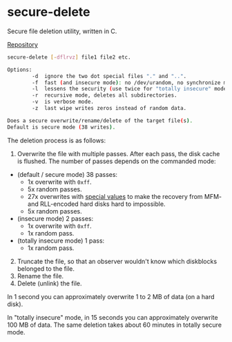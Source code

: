 # secure-delete

Secure file deletion utility, written in C.

[Repository](https://github.com/goromal/secure-delete)

```bash
secure-delete [-dflrvz] file1 file2 etc.

Options:
        -d  ignore the two dot special files "." and "..".
        -f  fast (and insecure mode): no /dev/urandom, no synchronize mode.
        -l  lessens the security (use twice for "totally insecure" mode).
        -r  recursive mode, deletes all subdirectories.
        -v  is verbose mode.
        -z  last wipe writes zeros instead of random data.

Does a secure overwrite/rename/delete of the target file(s).
Default is secure mode (38 writes).
```

The deletion process is as follows:

1. Overwrite the file with multiple passes. After each pass, the disk cache is flushed. The number of passes depends on the commanded mode:
  - (default / secure mode) 38 passes:
    - 1x overwrite with `0xff`.
    - 5x random passes.
    - 27x overwrites with [special values](https://www.cs.auckland.ac.nz/~pgut001/pubs/secure_del.html) to make the recovery from MFM- and RLL-encoded hard disks hard to impossible.
    - 5x random passes.
  - (insecure mode) 2 passes:
    - 1x overwrite with `0xff`.
    - 1x random pass.
  - (totally insecure mode) 1 pass:
    - 1x random pass.

2. Truncate the file, so that an observer wouldn't know which diskblocks belonged to the file.
3. Rename the file.
4. Delete (unlink) the file.

In 1 second you can approximately overwrite 1 to 2 MB of data (on a hard disk).

In "totally insecure" mode, in 15 seconds you can approximately overwrite 100 MB of data. The same deletion takes about 60 minutes in totally secure mode.

